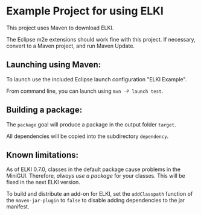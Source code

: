 Example Project for using ELKI
==============================

This project uses Maven to download ELKI.

The Eclipse m2e extensions should work fine with this project.
If necessary, convert to a Maven project, and run Maven Update.


Launching using Maven:
---------------------------------

To launch use the included Eclipse launch configuration "ELKI Example".

From command line, you can launch using `mvn -P launch test`.


Building a package:
-------------------

The `package` goal will produce a package in the output folder `target`.

All dependencies will be copied into the subdirectory `dependency`.


Known limitations:
------------------

As of ELKI 0.7.0, classes in the default package cause problems in the MiniGUI.
Therefore, *always use a package* for your classes. This will be fixed in the
next ELKI version.

To build and distribute an add-on for ELKI, set the `addClasspath` function
of the `maven-jar-plugin` to `false` to disable adding dependencies to the jar manifest.
